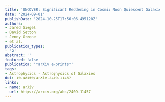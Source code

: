 ```yaml
---
title: 'UNCOVER: Significant Reddening in Cosmic Noon Quiescent Galaxies'
date: '2024-09-01'
publishDate: '2024-10-25T17:56:06.495120Z'
authors:
- Jared Siegel
- David Setton
- Jenny Greene
- et al.
publication_types:
- '2'
abstract: ''
featured: false
publication: '*arXiv e-prints*'
tags:
- Astrophysics - Astrophysics of Galaxies
doi: 10.48550/arXiv.2409.11457
links:
- name: arXiv
  url: https://arxiv.org/abs/2409.11457
---
```

